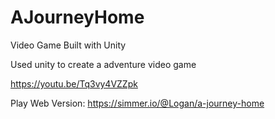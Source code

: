 # AJourneyHome
Video Game Built with Unity 


Used unity to create a adventure video game

https://youtu.be/Tq3vy4VZZpk

Play Web Version: https://simmer.io/@Logan/a-journey-home




